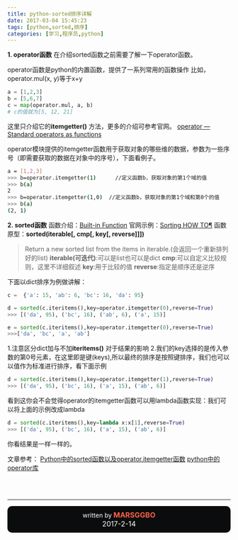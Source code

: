 ```yaml
---
title: python-sorted排序详解
date: 2017-03-04 15:45:23
tags: [python,sorted,排序]
categories: [学习,程序员,python]
---
```



**1. operator函数**
在介绍sorted函数之前需要了解一下operator函数。

operator函数是python的内置函数，提供了一系列常用的函数操作
比如，operator.mul(x, y)等于x+y 
```python
a = [1,2,3]
b = [5,6,7]
c = map(operator.mul, a, b)
# c的值就为[5, 12, 21]
```
这里只介绍它的**itemgetter()** 方法，更多的介绍可参考官网。
[operator — Standard operators as functions][1]

<!--more-->

operator模块提供的itemgetter函数用于获取对象的哪些维的数据，参数为一些序号（即需要获取的数据在对象中的序号），下面看例子。
```bash
a = [1,2,3] 
>>> b=operator.itemgetter(1)      //定义函数b，获取对象的第1个域的值
>>> b(a) 
2 
>>> b=operator.itemgetter(1,0)  //定义函数b，获取对象的第1个域和第0个的值
>>> b(a) 
(2, 1)
```


**2. sorted函数**
函数介绍：[Built-in Function][2]
官网示例：[Sorting HOW TO¶][3]
函数原型：**sorted(iterable[, cmp[, key[, reverse]]])**

>Return a new sorted list from the items in iterable.(会返回一个重新排列好的list)
**iterable(可迭代)**:可以是list也可以是dict
**cmp**:可以自定义比较规则，这里不详细叙述
**key**:用于比较的值
**reverse**:指定是顺序还是逆序

下面以dict排序为例做讲解：
```python
c =  {'a': 15, 'ab': 6, 'bc': 16, 'da': 95}

d = sorted(c.iteritems(),key=operator.itemgetter(0),reverse=True)
>>> [('da', 95), ('bc', 16), ('ab', 6), ('a', 15)]

e = sorted(c.iteritems(),key=operator.itemgetter(0),reverse=True)
>>>['da', 'bc', 'a', 'ab']
```
1.注意区分dict加与不加**iteritems()** 对于结果的影响
2.我们的key选择的是传入参数的第0号元素，在这里即是键(keys),所以最终的排序是按照键排序，我们也可以以值作为标准进行排序，看下面示例
```python
d = sorted(c.iteritems(),key=operator.itemgetter(1),reverse=True)
>>> [('da', 95), ('bc', 16), ('a', 15), ('ab', 6)]
```

看到这你会不会觉得operator的itemgetter函数可以用lambda函数实现：我们可以将上面的示例改成lambda
```python
d = sorted(c.iteritems(),key=lambda x:x[1],reverse=True)
>>> [('da', 95), ('bc', 16), ('a', 15), ('ab', 6)]
```
你看结果是一样一样的。

文章参考：
[Python中的sorted函数以及operator.itemgetter函数][4]
[python中的operator库][5]

<br><br><hr>
<footer style="padding:10px;border-radius:10px;;text-align:center;background-color:rgb(11,12,13);color:white;">
written by <b style="color:tomato;font-size:16px;">MARSGGBO</b>
<br><span style="font-size:16px;">
2017-2-14</span>
</footer>


  [1]: https://docs.python.org/3/library/operator.html
  [2]: https://docs.python.org/2/library/functions.html?highlight=sorted#sorted
  [3]: https://docs.python.org/2/howto/sorting.html#sortinghowto
  [4]: http://www.cnblogs.com/100thMountain/p/4719503.html
  [5]: http://blog.csdn.net/lindaydk/article/details/6314444